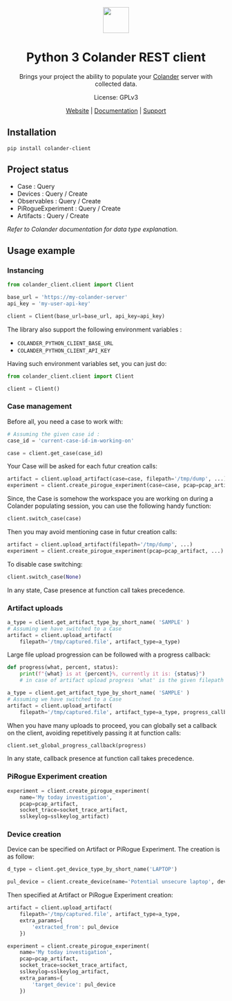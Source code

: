 <div align="center">
<img width="60px" src="https://pts-project.org/android-chrome-512x512.png">
<h1>Python 3 Colander REST client</h1>
<p>
Brings your project the ability to populate your <a href="https://github.com/PiRogueToolSuite/colander" alt="Colander repository">Colander</a> server with collected data.
</p>
<p>
License: GPLv3
</p>
<p>
<a href="https://pts-project.org">Website</a> | 
<a href="https://pts-project.org/docs/colander/overview/">Documentation</a> | 
<a href="https://discord.gg/qGX73GYNdp">Support</a>
</p>
</div>

## Installation

```
pip install colander-client
```

## Project status

* Case : Query
* Devices : Query / Create
* Observables : Query / Create
* PiRogueExperiment : Query / Create
* Artifacts : Query / Create

_Refer to Colander documentation for data type explanation._

## Usage example

### Instancing

```python
from colander_client.client import Client

base_url = 'https://my-colander-server'
api_key = 'my-user-api-key'

client = Client(base_url=base_url, api_key=api_key)
```

The library also support the following environment variables :
* `COLANDER_PYTHON_CLIENT_BASE_URL`
* `COLANDER_PYTHON_CLIENT_API_KEY`

Having such environment variables set, you can just do:

```python
from colander_client.client import Client

client = Client()
```

### Case management

Before all, you need a case to work with:

```python
# Assuming the given case id :
case_id = 'current-case-id-im-working-on'

case = client.get_case(case_id)
```

Your Case will be asked for each futur creation calls:

```python
artifact = client.upload_artifact(case=case, filepath='/tmp/dump', ...)
experiment = client.create_pirogue_experiment(case=case, pcap=pcap_artifact, ...)
```

Since, the Case is somehow the workspace you are working on during a Colander populating session,
you can use the following handy function:

```python
client.switch_case(case)
```

Then you may avoid mentioning case in futur creation calls:
```python
artifact = client.upload_artifact(filepath='/tmp/dump', ...)
experiment = client.create_pirogue_experiment(pcap=pcap_artifact, ...)
```

To disable case switching:
```python
client.switch_case(None)
```

In any state, Case presence at function call takes precedence.

### Artifact uploads

```python
a_type = client.get_artifact_type_by_short_name( 'SAMPLE' )
# Assuming we have switched to a Case
artifact = client.upload_artifact(
    filepath='/tmp/captured.file', artifact_type=a_type)
```

Large file upload progression can be followed with a progress callback:
```python
def progress(what, percent, status):
    print(f"{what} is at {percent}%, currently it is: {status}")
    # in case of artifact upload progress 'what' is the given filepath

a_type = client.get_artifact_type_by_short_name( 'SAMPLE' )
# Assuming we have switched to a Case
artifact = client.upload_artifact(
    filepath='/tmp/captured.file', artifact_type=a_type, progress_callback=progress)
```

When you have many uploads to proceed, you can globally set a callback on the client,
avoiding repetitively passing it at function calls:
```python
client.set_global_progress_callback(progress)
```

In any state, callback presence at function call takes precedence.

### PiRogue Experiment creation

```python
experiment = client.create_pirogue_experiment(
    name='My today investigation',
    pcap=pcap_artifact,
    socket_trace=socket_trace_artifact,
    sslkeylog=sslkeylog_artifact)
```

### Device creation

Device can be specified on Artifact or PiRogue Experiment.
The creation is as follow:
```python
d_type = client.get_device_type_by_short_name('LAPTOP')

pul_device = client.create_device(name='Potential unsecure laptop', device_type=d_type)
```

Then specified at Artifact or PiRogue Experiment creation:
```python
artifact = client.upload_artifact(
    filepath='/tmp/captured.file', artifact_type=a_type,
    extra_params={
        'extracted_from': pul_device
    })

experiment = client.create_pirogue_experiment(
    name='My today investigation',
    pcap=pcap_artifact,
    socket_trace=socket_trace_artifact,
    sslkeylog=sslkeylog_artifact,
    extra_params={
        'target_device': pul_device
    })
```